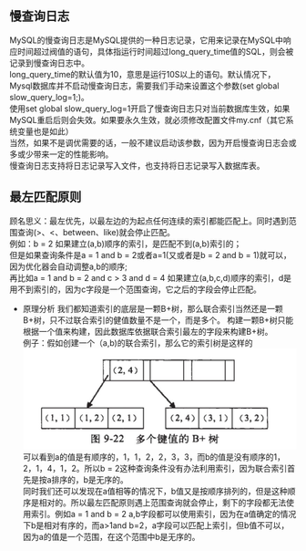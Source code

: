 ## 慢查询日志
MySQL的慢查询日志是MySQL提供的一种日志记录，它用来记录在MySQL中响应时间超过阀值的语句，具体指运行时间超过long_query_time值的SQL，则会被记录到慢查询日志中。<br>
long_query_time的默认值为10，意思是运行10S以上的语句。默认情况下，Mysql数据库并不启动慢查询日志，需要我们手动来设置这个参数(set global slow_query_log=1;)。<br>
使用set global slow_query_log=1开启了慢查询日志只对当前数据库生效，如果MySQL重启后则会失效。如果要永久生效，就必须修改配置文件my.cnf（其它系统变量也是如此）<br>
当然，如果不是调优需要的话，一般不建议启动该参数，因为开启慢查询日志会或多或少带来一定的性能影响。<br>
慢查询日志支持将日志记录写入文件，也支持将日志记录写入数据库表。<br>

## 最左匹配原则
顾名思义：最左优先，以最左边的为起点任何连续的索引都能匹配上。同时遇到范围查询(>、<、between、like)就会停止匹配。<br>
例如：b = 2 如果建立(a,b)顺序的索引，是匹配不到(a,b)索引的；<br>
但是如果查询条件是a = 1 and b = 2或者a=1(又或者是b = 2 and b = 1)就可以，因为优化器会自动调整a,b的顺序;<br>
再比如a = 1 and b = 2 and c > 3 and d = 4 如果建立(a,b,c,d)顺序的索引，d是用不到索引的，因为c字段是一个范围查询，它之后的字段会停止匹配。<br>
- 原理分析
  我们都知道索引的底层是一颗B+树，那么联合索引当然还是一颗B+树，只不过联合索引的健值数量不是一个，而是多个。
  构建一颗B+树只能根据一个值来构建，因此数据库依据联合索引最左的字段来构建B+树。<br>
  例子：假如创建一个（a,b)的联合索引，那么它的索引树是这样的<br>
![图示](https://raw.githubusercontent.com/ShanShuan/myBlog/master/mysql/src/main/resources/uq.jpg)<br>
  可以看到a的值是有顺序的，1，1，2，2，3，3，而b的值是没有顺序的1，2，1，4，1，2。所以b = 2这种查询条件没有办法利用索引，因为联合索引首先是按a排序的，b是无序的。<br>
  同时我们还可以发现在a值相等的情况下，b值又是按顺序排列的，但是这种顺序是相对的。所以最左匹配原则遇上范围查询就会停止，剩下的字段都无法使用索引。例如a = 1 and b = 2 a,b字段都可以使用索引，因为在a值确定的情况下b是相对有序的，而a>1and b=2，a字段可以匹配上索引，但b值不可以，因为a的值是一个范围，在这个范围中b是无序的。<br>